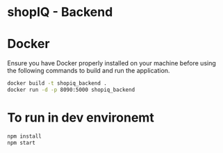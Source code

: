 # shopIQ - Backend

# Docker

Ensure you have Docker properly installed on your machine before using the following commands to build and run the application.

```bash
docker build -t shopiq_backend .
docker run -d -p 8090:5000 shopiq_backend
```

# To run in dev environemt
```bash
npm install
npm start
```

